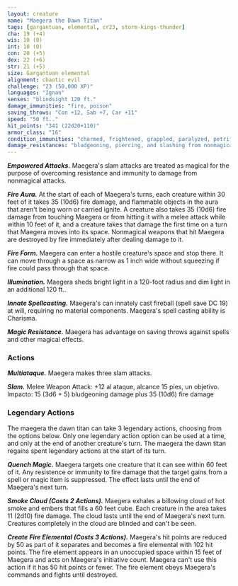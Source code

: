 ```yaml
---
layout: creature
name: "Maegera the Dawn Titan"
tags: [gargantuan, elemental, cr23, storm-kings-thunder]
cha: 19 (+4)
wis: 10 (0)
int: 10 (0)
con: 20 (+5)
dex: 22 (+6)
str: 21 (+5)
size: Gargantuan elemental
alignment: chaotic evil
challenge: "23 (50,000 XP)"
languages: "Ignan"
senses: "blindsight 120 ft."
damage_immunities: "fire, poison"
saving_throws: "Con +12, Sab +7, Car +11"
speed: "50 ft.."
hit_points: "341 (22d20+110)"
armor_class: "16"
condition_immunities: "charmed, frightened, grappled, paralyzed, petrified, poisoned, prone, restrained"
damage_resistances: "bludgeoning, piercing, and slashing from nonmagical weapons"
---
```


***Empowered Attacks.*** Maegera's slam attacks are treated as magical for the purpose of overcoming resistance and immunity to damage from nonmagical attacks.

***Fire Aura.*** At the start of each of Maegera's turns, each creature within 30 feet of it takes 35 (10d6) fire damage, and flammable objects in the aura that aren't being worn or carried ignite. A creature also takes 35 (10d6) fire damage from touching Maegera or from hitting it with a melee attack while within 10 feet of it, and a creature takes that damage the first time on a turn that Maegera moves into its space. Nonmagical weapons that hit Maegera are destroyed by fire immediately after dealing damage to it.

***Fire Form.*** Maegera can enter a hostile creature's space and stop there. It can move through a space as narrow as 1 inch wide without squeezing if fire could pass through that space.

***Illumination.*** Maegera sheds bright light in a 120-foot radius and dim light in an additional 120 ft..

***Innate Spellcasting.*** Maegera's can innately cast fireball (spell save DC 19) at will, requiring no material components. Maegera's spell casting ability is Charisma.

***Magic Resistance.*** Maegera has advantage on saving throws against spells and other magical effects.

### Actions

***Multiataque.*** Maegera makes three slam attacks.

***Slam.*** Melee Weapon Attack: +12 al ataque, alcance 15 pies, un objetivo. Impacto: 15 (3d6 + 5) bludgeoning damage plus 35 (10d6) fire damage

### Legendary Actions

The maegera the dawn titan can take 3 legendary actions, choosing from the options below. Only one legendary action option can be used at a time, and only at the end of another creature's turn. The maegera the dawn titan regains spent legendary actions at the start of its turn.

***Quench Magic.*** Maegera targets one creature that it can see within 60 feet of it. Any resistence or immunity to fire damage that the target gains from a spell or magic item is suppressed.  The effect lasts until the end of Maegera's next turn.

***Smoke Cloud (Costs 2 Actions).*** Maegera exhales a billowing cloud of hot smoke and embers that fills a 60 feet cube. Each creature in the area takes 11 (2d10) fire damage. The cloud lasts until the end of Maegera's next turn. Creatures completely in the cloud are blinded and can't be seen.

***Create Fire Elemental (Costs 3 Actions).*** Maegera's hit points are reduced by 50 as part of it separates and becomes a fire elemental with 102 hit points. The fire element appears in an unoccupied space within 15 feet of Maegera and acts on Maegera's initiative count. Maegera can't use this action if it has 50 hit points or fewer. The fire element obeys Maegera's commands and fights until destroyed.
